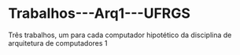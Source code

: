 # Trabalhos---Arq1---UFRGS
Três trabalhos, um para cada computador hipotético da disciplina de arquitetura de computadores 1
